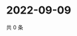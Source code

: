 # 2022-09-09

共 0 条

<!-- BEGIN WEIBO -->
<!-- 最后更新时间 Fri Sep 09 2022 03:15:35 GMT+0800 (China Standard Time) -->

<!-- END WEIBO -->
